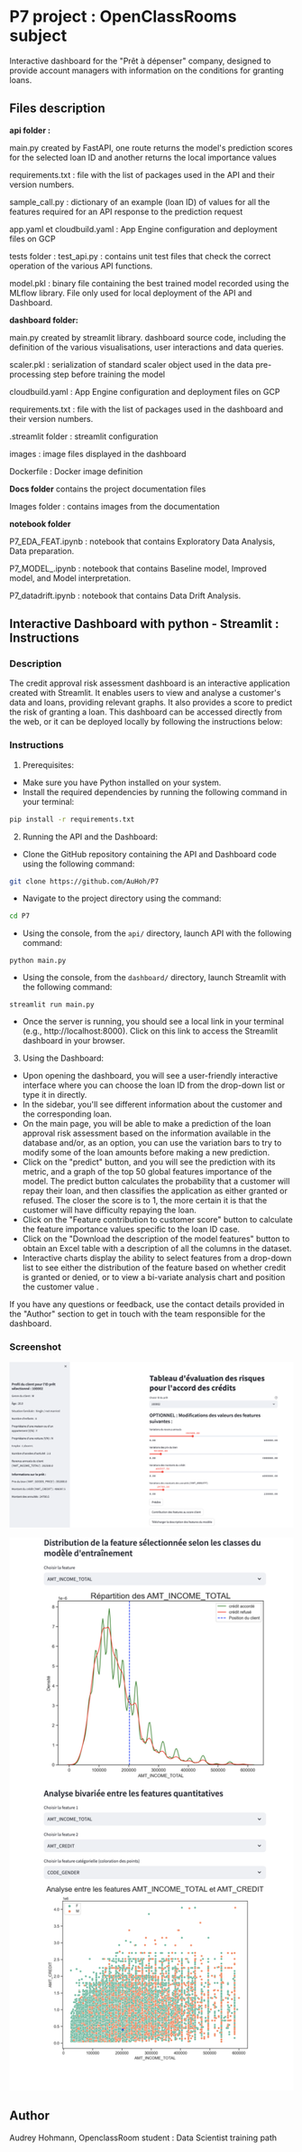 # P7 project : OpenClassRooms subject
Interactive dashboard for the "Prêt à dépenser" company, designed to provide account managers with information on the conditions for granting loans. 

## Files description 
**api folder :** 

main.py created by FastAPI,  one route returns the model's prediction scores for the selected loan ID and another returns the local importance values 

requirements.txt : file with the list of packages used in the API and their version numbers.

sample_call.py : dictionary of an example (loan ID) of values for all the features required for an API response to the prediction request

app.yaml et cloudbuild.yaml : App Engine configuration and deployment files on GCP

tests folder : 
test_api.py : contains unit test files that check the correct operation of the various API functions. 

model.pkl : binary file containing the best trained model recorded using the MLflow library. File only used for local deployment of the API and Dashboard. 

**dashboard folder:**

main.py created by streamlit library. dashboard source code, including the definition of the various visualisations, user interactions and data queries.

scaler.pkl : serialization of standard scaler object used in the data pre-processing step before training the model 

cloudbuild.yaml : App Engine configuration and deployment files on GCP

requirements.txt : file with the list of packages used in the dashboard and their version numbers.

.streamlit folder : streamlit configuration

images : image files displayed in the dashboard

Dockerfile : Docker image definition

**Docs folder**
contains the project documentation files

Images folder : contains images from the documentation

**notebook folder**

P7_EDA_FEAT.ipynb : notebook that contains Exploratory Data Analysis, Data preparation.  

P7_MODEL_.ipynb : notebook that contains Baseline model, Improved model, and Model interpretation. 

P7_datadrift.ipynb : notebook that contains Data Drift Analysis. 

## Interactive Dashboard with python - Streamlit : Instructions
### Description
The credit approval risk assessment dashboard is an interactive application created with Streamlit. It enables users to view and analyse a customer's data and loans, providing relevant graphs. It also provides a score to predict the risk of granting a loan. 
This dashboard can be accessed directly from the web, or it can be deployed locally by following the instructions below: 


### Instructions 
1. Prerequisites:

* Make sure you have Python installed on your system.
* Install the required dependencies by running the following command in your terminal:
```sh
pip install -r requirements.txt
```
2. Running the API and the Dashboard:
* Clone the GitHub repository containing the API and Dashboard code using the following command:

```sh
git clone https://github.com/AuHoh/P7
```
* Navigate to the project directory using the command:
```sh
cd P7
```
* Using the console, from the `api/` directory, launch API with the following command:
```shell
python main.py
```

* Using the console, from the `dashboard/` directory, launch Streamlit with the following command:
```shell
streamlit run main.py
```
* Once the server is running, you should see a local link in your terminal (e.g., http://localhost:8000). Click on this link to access the Streamlit dashboard in your browser.

3. Using the Dashboard:

* Upon opening the dashboard, you will see a user-friendly interactive interface where you can choose the loan ID from the drop-down list or type it in directly. 
* In the sidebar, you'll see different information about the customer and the corresponding loan. 
* On the main page, you will be able to make a prediction of the loan approval risk assessment based on the information available in the database and/or, as an option, you can use the variation bars to try to modify some of the loan amounts before making a new prediction. 
* Click on the "predict" button, and you will see the prediction with its metric, and a graph of the top 50 global features importance of the model. The predict button calculates the probability that a customer will repay their loan, and then classifies the application as either granted or refused. The closer the score is to 1, the more certain it is that the customer will have difficulty repaying the loan. 
* Click on the "Feature contribution to customer score" button to calculate the feature importance values specific to the loan ID case.  
* Click on the "Download the description of the model features" button to obtain an Excel table with a description of all the columns in the dataset. 
* Interactive charts display the ability to select features from a drop-down list to see either the distribution of the feature based on whether credit is granted or denied, or to view a bi-variate analysis chart and position the customer value .

If you have any questions or feedback, use the contact details provided in the "Author" section to get in touch with the team responsible for the dashboard. 




### Screenshot

![Dashboard example](Docs/Images/dashboard_visu1.png)

![Dashboard example](Docs/Images/Dashboard_visu2.png)



## Author
Audrey Hohmann, OpenclassRoom student : Data Scientist training path
